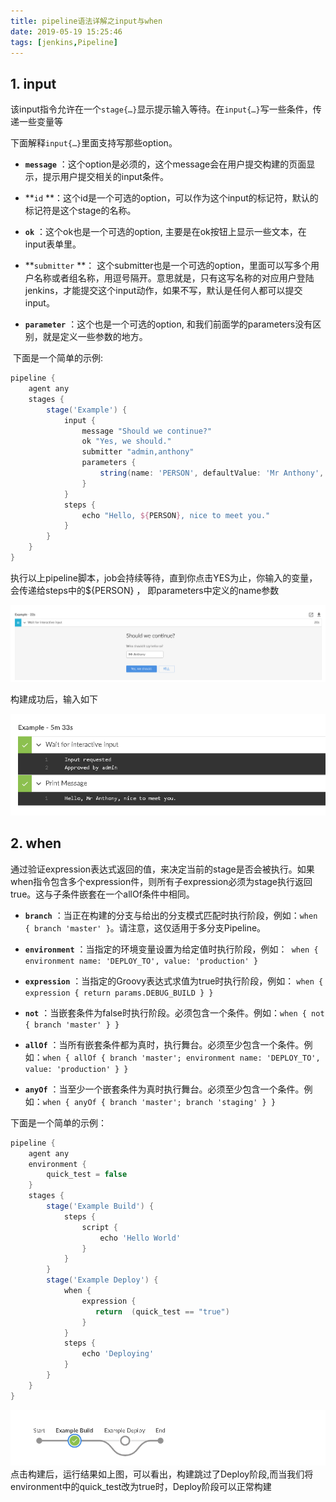 ```yaml
---
title: pipeline语法详解之input与when
date: 2019-05-19 15:25:46
tags: [jenkins,Pipeline]
---
```


## 1. input

该input指令允许在一个`stage{…}`显示提示输入等待。在`input{…}`写一些条件，传递一些变量等

下面解释`input{…}`里面支持写那些option。

- **`message`** ：这个option是必须的，这个message会在用户提交构建的页面显示，提示用户提交相关的input条件。

- **`id` **：这个id是一个可选的option，可以作为这个input的标记符，默认的标记符是这个stage的名称。

- **`ok`** ：这个ok也是一个可选的option, 主要是在ok按钮上显示一些文本，在input表单里。

- **`submitter` **： 这个submitter也是一个可选的option，里面可以写多个用户名称或者组名称，用逗号隔开。意思就是，只有这写名称的对应用户登陆jenkins，才能提交这个input动作，如果不写，默认是任何人都可以提交input。

- **`parameter`** ：这个也是一个可选的option, 和我们前面学的parameters没有区别，就是定义一些参数的地方。

 下面是一个简单的示例:

```groovy
pipeline {
    agent any
    stages {
        stage('Example') {
            input {
                message "Should we continue?"
                ok "Yes, we should."
                submitter "admin,anthony"
                parameters {
                    string(name: 'PERSON', defaultValue: 'Mr Anthony', description: 'Who should I say hello to?')
                }
            }
            steps {
                echo "Hello, ${PERSON}, nice to meet you."
            }
        }
    }
}
```
执行以上pipeline脚本，job会持续等待，直到你点击YES为止，你输入的变量，会传递给steps中的${PERSON} ， 即parameters中定义的name参数

![img](/images/82783232921.png)

构建成功后，输入如下

![img](/images/827833222921.png)

## 2. when

通过验证expression表达式返回的值，来决定当前的stage是否会被执行。如果when指令包含多个expression件，则所有子expression必须为stage执行返回true。这与子条件嵌套在一个allOf条件中相同。

- **`branch`** ：当正在构建的分支与给出的分支模式匹配时执行阶段，例如：`when { branch 'master' }`。请注意，这仅适用于多分支Pipeline。

- **`environment`** ：当指定的环境变量设置为给定值时执行阶段，例如：` when { environment name: 'DEPLOY_TO', value: 'production' }`

- **`expression`** ：当指定的Groovy表达式求值为true时执行阶段，例如： `when { expression { return params.DEBUG_BUILD } }`

- **`not`** ：当嵌套条件为false时执行阶段。必须包含一个条件。例如：`when { not { branch 'master' } }`

- **`allOf`** ：当所有嵌套条件都为真时，执行舞台。必须至少包含一个条件。例如：`when { allOf { branch 'master'; environment name: 'DEPLOY_TO', value: 'production' } }`

- **`anyOf`** ：当至少一个嵌套条件为真时执行舞台。必须至少包含一个条件。例如：`when { anyOf { branch 'master'; branch 'staging' } }`


下面是一个简单的示例：

```groovy
pipeline {
    agent any
    environment {
        quick_test = false
    }
    stages {
        stage('Example Build') {
            steps {
                script {
                    echo 'Hello World'
                }
            }
        }
        stage('Example Deploy') {
            when {
                expression {
                   return  (quick_test == "true")
                }
            }
            steps {
                echo 'Deploying'
            }
        }
    }
}
```

![img](/images/1557385687740.png)点击构建后，运行结果如上图，可以看出，构建跳过了Deploy阶段,而当我们将environment中的quick_test改为true时，Deploy阶段可以正常构建


